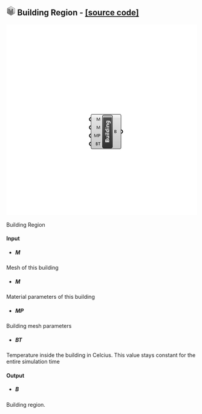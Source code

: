 ## ![](../../images/icons/Building_Region.png) Building Region - [[source code]](https://github.com/Eddy3D-Dev/Eddy3D/tree/dev/Building%20Region.cs)

![](../../images/components/Building_Region.png)

Building Region

#### Input
* ##### M 
Mesh of this building
* ##### M 
Material parameters of this building
* ##### MP 
Building mesh parameters
* ##### BT 
Temperature inside the building in Celcius. This value stays constant for the entire simulation time

#### Output
* ##### B
Building region.